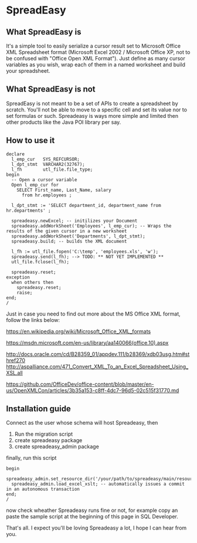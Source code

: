 # SpreadEasy

## What SpreadEasy is
It's a simple tool to easily serialize a cursor result set to Microsoft Office XML Spreadsheet format (Microsoft Excel 2002 / Microsoft Office XP, not to be confused with "Office Open XML Format").
Just define as many cursor variables as you wish, wrap each of them in a named worksheet and build your spreadsheet.

## What SpreadEasy is not
SpreadEasy is not meant to be a set of APIs to create a spreadsheet by scratch. You'll not be able to
move to a specific cell and set its value nor to set formulas or such. Spreadeasy is ways more simple and limited then other products like the Java POI library per say.

## How to use it

```
declare
  l_emp_cur   SYS_REFCURSOR;
  l_dpt_stmt  VARCHAR2(32767);
  l_fh        utl_file.file_type;
begin
  -- Open a cursor variable
  Open l_emp_cur for 
    SELECT First_name, Last_Name, salary 
      from hr.employees ;

  l_dpt_stmt := 'SELECT department_id, department_name from hr.departments' ;

  spreadeasy.newExcel; -- initilizes your Document
  spreadeasy.addWorkSheet('Employees', l_emp_cur); -- Wraps the results of the given cursor in a new worksheet
  spreadeasy.addWorkSheet('Departments', l_dpt_stmt);
  spreadeasy.build; -- builds the XML document

  l_fh := utl_file.fopen('C:\temp', 'employees.xls', 'w');
  spreadeasy.send(l_fh); --> TODO: ** NOT YET IMPLEMENTED **
  utl_file.fclose(l_fh);
  
  spreadeasy.reset;
exception
  when others then
    spreadeasy.reset;
    raise;
end;
/
```

Just in case you need to find out more about the MS Office XML format, follow the links below:

https://en.wikipedia.org/wiki/Microsoft_Office_XML_formats

https://msdn.microsoft.com/en-us/library/aa140066(office.10).aspx




http://docs.oracle.com/cd/B28359_01/appdev.111/b28369/xdb03usg.htm#sthref270
http://aspalliance.com/471_Convert_XML_To_an_Excel_Spreadsheet_Using_XSL.all

https://github.com/OfficeDev/office-content/blob/master/en-us/OpenXMLCon/articles/3b35a153-c8ff-4dc7-96d5-02c515f31770.md


## Installation guide

Connect as the user whose schema will host Spreadeasy, then

1. Run the migration script
2. create spreadeasy package
3. create spreadeasy_admin package

finally, run this script

```
begin
  spreadeasy_admin.set_resource_dir('/your/path/to/spreadeasy/main/resources');
  spreadeasy_admin.load_excel_xslt; -- automatically issues a commit in an autonomous transaction
end;
/
```

now check wheather Spreadeasy runs fine or not, for example copy an paste the sample script at the beginning of this page in SQL Developer.


That's all. I expect you'll be loving Spreadeasy a lot, I hope I can hear from you.
